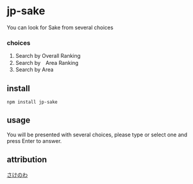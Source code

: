 # jp-sake
You can look for Sake from several choices

### choices
1. Search by Overall Ranking
1. Search by　Area Ranking
1. Search by Area


## install
`npm install jp-sake`

## usage
You will be presented with several choices, please type or select one and press Enter to answer.

## attribution
[さけのわ](https://sakenowa.com/)
